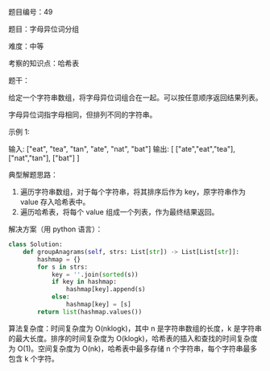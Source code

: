 题目编号：49

题目：字母异位词分组

难度：中等

考察的知识点：哈希表

题干：

给定一个字符串数组，将字母异位词组合在一起。可以按任意顺序返回结果列表。

字母异位词指字母相同，但排列不同的字符串。

示例 1:

输入: ["eat", "tea", "tan", "ate", "nat", "bat"]
输出:
[
  ["ate","eat","tea"],
  ["nat","tan"],
  ["bat"]
]

典型解题思路：

1. 遍历字符串数组，对于每个字符串，将其排序后作为 key，原字符串作为 value 存入哈希表中。
2. 遍历哈希表，将每个 value 组成一个列表，作为最终结果返回。

解决方案（用 python 语言）：

```python
class Solution:
    def groupAnagrams(self, strs: List[str]) -> List[List[str]]:
        hashmap = {}
        for s in strs:
            key = ''.join(sorted(s))
            if key in hashmap:
                hashmap[key].append(s)
            else:
                hashmap[key] = [s]
        return list(hashmap.values())
```

算法复杂度：时间复杂度为 O(nklogk)，其中 n 是字符串数组的长度，k 是字符串的最大长度。排序的时间复杂度为 O(klogk)，哈希表的插入和查找的时间复杂度为 O(1)。空间复杂度为 O(nk)，哈希表中最多存储 n 个字符串，每个字符串最多包含 k 个字符。